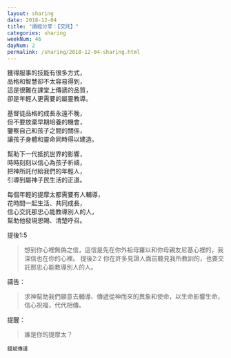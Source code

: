 ```yaml
---
layout: sharing
date: 2018-12-04
title: "讀經分享：【交託】"
categories: sharing
weekNum: 46
dayNum: 2
permalink: /sharing/2018-12-04-sharing.html
---
```


獲得服事的技能有很多方式，  
品格和智慧卻不太容易得到，  
這是很難在課堂上傳遞的品質，  
卻是年輕人更需要的屬靈教導。  

基督徒品格的成長永遠不晚，  
但不要放棄早期培養的機會，  
鑒察自己和孩子之間的關係，  
讓孩子身體和靈命同時得以建造。  

幫助下一代抵抗世界的影響，  
時時刻刻以信心為孩子祈禱，  
把神所託付給我們的年輕人，  
引導到屬神子民生活的正道。  

每個年輕的提摩太都需要有人輔導，  
花時間一起生活、共同成長，  
信心交託那忠心能教導別人的人，  
幫助他發現恩賜、清楚呼召。  

提後1:5
>想到你心裡無偽之信，這信是先在你外祖母羅以和你母親友尼基心裡的，我深信也在你的心裡。
提後2:2
>你在許多見證人面前聽見我所教訓的，也要交託那忠心能教導別人的人。

禱告：
>求神幫助我們願意去輔導、傳遞從神而來的異象和使命，以生命影響生命，信心祝福，代代相傳。

提醒：
>誰是你的提摩太？

`錢斌傳道`
